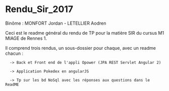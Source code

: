 # Rendu_Sir_2017

Binôme : MONFORT Jordan - LETELLIER Aodren

Ceci est le readme général du rendu de TP pour la matière SIR du cursus M1 MIAGE de Rennes 1.

Il comprend trois rendus, un sous-dossier pour chaque, avec un readme chacun :

      -> Back et Front end de l'appli Opower (JPA REST Servlet Angular 2)
      
      -> Application Pokedex en angularJS
      
      -> Tp sur les bd NoSql avec les réponses aux questions dans le ReadME
      
